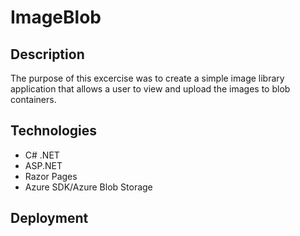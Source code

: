 # ImageBlob

## Description

The purpose of this excercise was to create a simple image library application that allows a user to view and upload the images to blob containers.

## Technologies

- C# .NET
- ASP.NET
- Razor Pages
- Azure SDK/Azure Blob Storage

## Deployment


